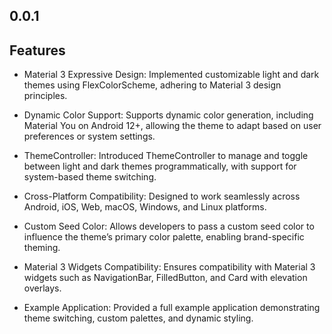 ## 0.0.1

## Features
* Material 3 Expressive Design:
Implemented customizable light and dark themes using FlexColorScheme, adhering to Material 3 design principles.

* Dynamic Color Support:
Supports dynamic color generation, including Material You on Android 12+, allowing the theme to adapt based on user preferences or system settings.

* ThemeController:
Introduced ThemeController to manage and toggle between light and dark themes programmatically, with support for system-based theme switching.

* Cross-Platform Compatibility:
Designed to work seamlessly across Android, iOS, Web, macOS, Windows, and Linux platforms.

* Custom Seed Color:
Allows developers to pass a custom seed color to influence the theme’s primary color palette, enabling brand-specific theming.

* Material 3 Widgets Compatibility:
Ensures compatibility with Material 3 widgets such as NavigationBar, FilledButton, and Card with elevation overlays.

* Example Application:
Provided a full example application demonstrating theme switching, custom palettes, and dynamic styling.